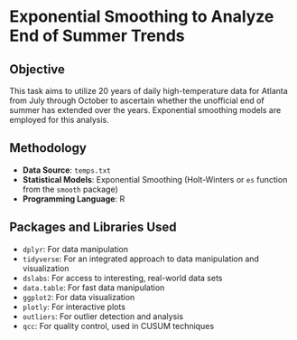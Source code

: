# Exponential Smoothing to Analyze End of Summer Trends

## Objective
This task aims to utilize 20 years of daily high-temperature data for Atlanta from July through October to ascertain whether the unofficial end of summer has extended over the years. Exponential smoothing models are employed for this analysis.

## Methodology
- **Data Source**: `temps.txt`
- **Statistical Models**: Exponential Smoothing (Holt-Winters or `es` function from the `smooth` package)
- **Programming Language**: R

## Packages and Libraries Used
- `dplyr`: For data manipulation
- `tidyverse`: For an integrated approach to data manipulation and visualization
- `dslabs`: For access to interesting, real-world data sets
- `data.table`: For fast data manipulation
- `ggplot2`: For data visualization
- `plotly`: For interactive plots
- `outliers`: For outlier detection and analysis
- `qcc`: For quality control, used in CUSUM techniques

